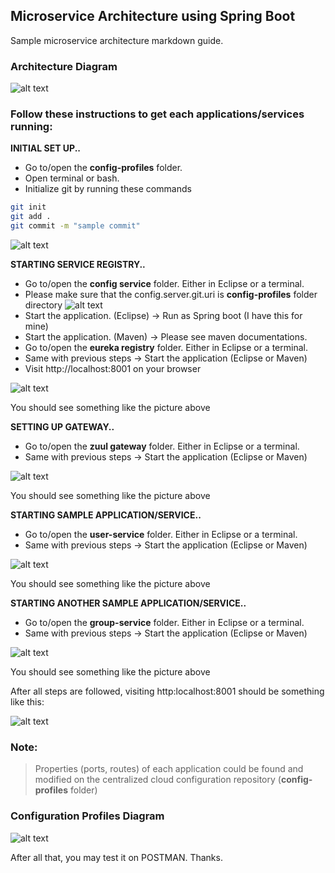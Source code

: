 ## Microservice Architecture using Spring Boot

Sample microservice architecture markdown guide.

### Architecture Diagram

 ![alt text](https://github.com/danielfesalbon/microservice-architecture/blob/main/img/architecture.jpeg?raw=true)

### Follow these instructions to get each applications/services running:
   **INITIAL SET UP..**
 - Go to/open the **config-profiles** folder. 
 - Open terminal or bash.
 - Initialize git by running these commands 
```sh
git init
git add .
git commit -m "sample commit"
```

  ![alt text](https://github.com/danielfesalbon/microservice-architecture/blob/main/img/profilesgit.PNG?raw=true)

   **STARTING SERVICE REGISTRY..**
 - Go to/open the **config service** folder. Either in Eclipse or a terminal.
 - Please make sure that the config.server.git.uri is **config-profiles** folder directory
  ![alt text](https://github.com/danielfesalbon/microservice-architecture/blob/main/img/profilesdir.PNG?raw=true)
 - Start the application. (Eclipse) -> Run as Spring boot (I have this for mine)
 - Start the application. (Maven) -> Please see maven documentations.
 - Go to/open the **eureka registry** folder. Either in Eclipse or a terminal.
 - Same with previous steps -> Start the application (Eclipse or Maven)
 - Visit http://localhost:8001 on your browser

 ![alt text](https://github.com/danielfesalbon/microservice-architecture/blob/main/img/eureka.PNG?raw=true)
 
 You should see something like the picture above

   **SETTING UP GATEWAY..**
 - Go to/open the **zuul gateway** folder. Either in Eclipse or a terminal.
 - Same with previous steps -> Start the application (Eclipse or Maven)

 ![alt text](https://github.com/danielfesalbon/microservice-architecture/blob/main/img/gateway.PNG?raw=true)
 
 You should see something like the picture above

   **STARTING SAMPLE APPLICATION/SERVICE..**
 - Go to/open the **user-service** folder. Either in Eclipse or a terminal.
 - Same with previous steps -> Start the application (Eclipse or Maven)

 ![alt text](https://github.com/danielfesalbon/microservice-architecture/blob/main/img/user-service.PNG?raw=true)
 
 You should see something like the picture above

   **STARTING ANOTHER SAMPLE APPLICATION/SERVICE..**
 - Go to/open the **group-service** folder. Either in Eclipse or a terminal.
 - Same with previous steps -> Start the application (Eclipse or Maven)

![alt text](https://github.com/danielfesalbon/microservice-architecture/blob/main/img/group-service.PNG?raw=true)

You should see something like the picture above

 After all steps are followed, visiting http:localhost:8001 should be something like this:
 
 ![alt text](https://github.com/danielfesalbon/microservice-architecture/blob/main/img/up-all.PNG?raw=true)

### Note:
> Properties (ports, routes) of each application could be found and modified on the centralized cloud configuration repository (**config-profiles** folder)

### Configuration Profiles Diagram

![alt text](https://github.com/danielfesalbon/microservice-architecture/blob/main/img/cloud-config.jpeg?raw=true)

After all that, you may test it on POSTMAN. Thanks.

